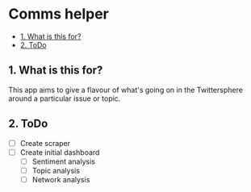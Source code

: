 # Comms helper <!-- omit in toc -->

- [1. What is this for?](#1-what-is-this-for)
- [2. ToDo](#2-todo)
## 1. What is this for?

This app aims to give a flavour of what's going on in the Twittersphere around a particular issue or topic.

## 2. ToDo

- [ ] Create scraper
- [ ] Create initial dashboard
  - [ ] Sentiment analysis
  - [ ] Topic analysis
  - [ ] Network analysis